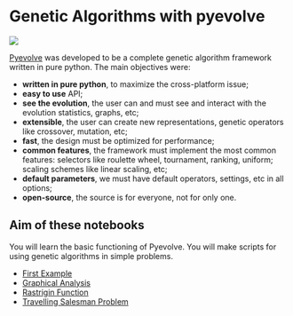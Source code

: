 # Genetic Algorithms with pyevolve

<img src="img/logo.png" align="center">

[Pyevolve](http://pyevolve.sourceforge.net/0_6rc1/) was developed to be a complete genetic algorithm framework written in pure python. The main objectives were:

* **written in pure python**, to maximize the cross-platform issue;
* **easy to use** API;
* **see the evolution**, the user can and must see and interact with the evolution statistics, graphs, etc;
* **extensible**, the user can create new representations, genetic operators like crossover, mutation, etc;
* **fast**, the design must be optimized for performance;
* **common features**, the framework must implement the most common features: selectors like roulette wheel, tournament, ranking, uniform; scaling schemes like linear scaling, etc;
* **default parameters**, we must have default operators, settings, etc in all options;
* **open-source**, the source is for everyone, not for only one.

## Aim of these notebooks

You will learn the basic functioning of Pyevolve. You will make scripts for using genetic algorithms in simple problems.

* [First Example](First%20Example.ipynb)
* [Graphical Analysis](Graphical%20Analysis.ipynb)
* [Rastrigin Function](Rastrigin.ipynb)
* [Travelling Salesman Problem](TSP.ipynb)

